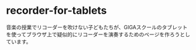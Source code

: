 # recorder-for-tablets
音楽の授業でリコーダーを吹けない子どもたちが、GIGAスクールのタブレットを使ってブラウザ上で疑似的にリコーダーを演奏するためのページを作ろうとしています。
